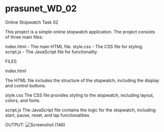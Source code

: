 # prasunet_WD_02

Online Stopwatch Task 02

This project is a simple online stopwatch application. The project consists of three main files:

index.html - The main HTML file. style.css - The CSS file for styling. script.js - The JavaScript file for functionality.

FILES

index.html

The HTML file includes the structure of the stopwatch, including the display and control buttons.

style.css The CSS file provides styling to the stopwatch, including layout, colors, and fonts.

script.js The JavaScript file contains the logic for the stopwatch, including start, pause, reset, and lap functionalities.


OUTPUT:
![Screenshot (146)](https://github.com/user-attachments/assets/40fc483e-84fb-4489-bcb2-673e242ae6da)
